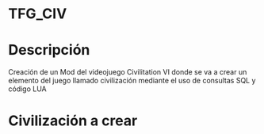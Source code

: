 # TFG_CIV

# Descripción

Creación de un Mod del videojuego Civilitation VI donde se va a crear un elemento del juego llamado civilización mediante el uso de consultas SQL y código LUA

# Civilización a crear


